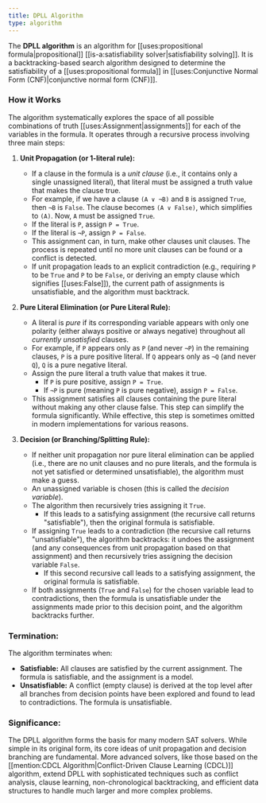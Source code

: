 ```yaml
---
title: DPLL Algorithm
type: algorithm
---
```


The **DPLL algorithm** is an algorithm for [[uses:propositional formula|propositional]] [[is-a:satisfiability solver|satisfiability solving]]. It is a backtracking-based search algorithm designed to determine the satisfiability of a [[uses:propositional formula]] in [[uses:Conjunctive Normal Form (CNF)|conjunctive normal form (CNF)]].

### How it Works

The algorithm systematically explores the space of all possible combinations of truth [[uses:Assignment|assignments]] for each of the variables in the formula. It operates through a recursive process involving three main steps:

1.  **Unit Propagation (or 1-literal rule):**
    *   If a clause in the formula is a *unit clause* (i.e., it contains only a single unassigned literal), that literal must be assigned a truth value that makes the clause true.
    *   For example, if we have a clause `(A ∨ ¬B)` and `B` is assigned `True`, then `¬B` is `False`. The clause becomes `(A ∨ False)`, which simplifies to `(A)`. Now, `A` must be assigned `True`.
    *   If the literal is `P`, assign `P = True`.
    *   If the literal is `¬P`, assign `P = False`.
    *   This assignment can, in turn, make other clauses unit clauses. The process is repeated until no more unit clauses can be found or a conflict is detected.
    *   If unit propagation leads to an explicit contradiction (e.g., requiring `P` to be `True` and `P` to be `False`, or deriving an empty clause which signifies [[uses:False]]), the current path of assignments is unsatisfiable, and the algorithm must backtrack.

2.  **Pure Literal Elimination (or Pure Literal Rule):**
    *   A literal is *pure* if its corresponding variable appears with only one polarity (either always positive or always negative) throughout all *currently unsatisfied* clauses.
    *   For example, if `P` appears only as `P` (and never `¬P`) in the remaining clauses, `P` is a pure positive literal. If `Q` appears only as `¬Q` (and never `Q`), `Q` is a pure negative literal.
    *   Assign the pure literal a truth value that makes it true.
        *   If `P` is pure positive, assign `P = True`.
        *   If `¬P` is pure (meaning `P` is pure negative), assign `P = False`.
    *   This assignment satisfies all clauses containing the pure literal without making any other clause false. This step can simplify the formula significantly. While effective, this step is sometimes omitted in modern implementations for various reasons.

3.  **Decision (or Branching/Splitting Rule):**
    *   If neither unit propagation nor pure literal elimination can be applied (i.e., there are no unit clauses and no pure literals, and the formula is not yet satisfied or determined unsatisfiable), the algorithm must make a guess.
    *   An unassigned variable is chosen (this is called the *decision variable*).
    *   The algorithm then recursively tries assigning it `True`.
        *   If this leads to a satisfying assignment (the recursive call returns "satisfiable"), then the original formula is satisfiable.
    *   If assigning `True` leads to a contradiction (the recursive call returns "unsatisfiable"), the algorithm backtracks: it undoes the assignment (and any consequences from unit propagation based on that assignment) and then recursively tries assigning the decision variable `False`.
        *   If this second recursive call leads to a satisfying assignment, the original formula is satisfiable.
    *   If both assignments (`True` and `False`) for the chosen variable lead to contradictions, then the formula is unsatisfiable under the assignments made prior to this decision point, and the algorithm backtracks further.

### Termination:

The algorithm terminates when:
*   **Satisfiable:** All clauses are satisfied by the current assignment. The formula is satisfiable, and the assignment is a model.
*   **Unsatisfiable:** A conflict (empty clause) is derived at the top level after all branches from decision points have been explored and found to lead to contradictions. The formula is unsatisfiable.

### Significance:

The DPLL algorithm forms the basis for many modern SAT solvers. While simple in its original form, its core ideas of unit propagation and decision branching are fundamental. More advanced solvers, like those based on the [[mention:CDCL Algorithm|Conflict-Driven Clause Learning (CDCL)]] algorithm, extend DPLL with sophisticated techniques such as conflict analysis, clause learning, non-chronological backtracking, and efficient data structures to handle much larger and more complex problems.
